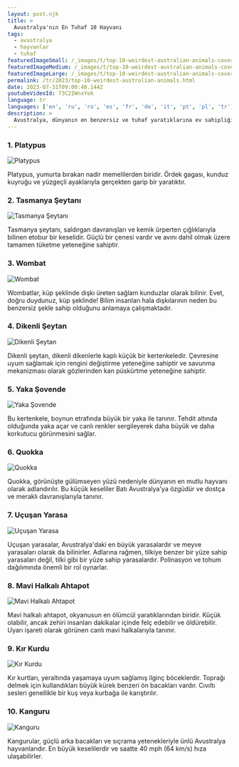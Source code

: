 ```yaml
---
layout: post.njk
title: >
  Avustralya'nın En Tuhaf 10 Hayvanı
tags:
  - avustralya
  - hayvanlar
  - tuhaf
featuredImageSmall: /_images/t/top-10-weirdest-australian-animals-cover-tr-small.webp
featuredImageMedium: /_images/t/top-10-weirdest-australian-animals-cover-tr-medium.webp
featuredImageLarge: /_images/t/top-10-weirdest-australian-animals-cover-tr-large.webp
permalink: /tr/2023/top-10-weirdest-australian-animals.html
date: 2023-07-31T09:00:48.144Z
youtubeVideoId: 73C2IWnxYok
language: tr
languages: ['en', 'ru', 'ro', 'es', 'fr', 'de', 'it', 'pt', 'pl', 'tr']
description: >
  Avustralya, dünyanın en benzersiz ve tuhaf yaratıklarına ev sahipliği yapmaktadır. Garip görünümlü keselilerden zehirli sürüngenlere kadar, sizi şaşırtacak ve büyüleyecek Avustralya'nın en tuhaf 10 hayvanının listesi burada yer almaktadır.
---
```


### 1. Platypus

![Platypus](/_images/2/222c863e85f6a5f564125ce3adfa40e2-medium.webp)

Platypus, yumurta bırakan nadir memelilerden biridir. Ördek gagası, kunduz kuyruğu ve yüzgeçli ayaklarıyla gerçekten garip bir yaratıktır.

### 2. Tasmanya Şeytanı

![Tasmanya Şeytanı](/_images/f/f17e621910db27a984c18af6bb5e3d2b-medium.webp)

Tasmanya şeytanı, saldırgan davranışları ve kemik ürperten çığlıklarıyla bilinen etobur bir keselidir. Güçlü bir çenesi vardır ve avını dahil olmak üzere tamamen tüketme yeteneğine sahiptir.

### 3. Wombat

![Wombat](/_images/1/1ca254437eef8277fe27e1353f4b74e3-medium.webp)

Wombatlar, küp şeklinde dışkı üreten sağlam kunduzlar olarak bilinir. Evet, doğru duydunuz, küp şeklinde! Bilim insanları hala dışkılarının neden bu benzersiz şekle sahip olduğunu anlamaya çalışmaktadır.

### 4. Dikenli Şeytan

![Dikenli Şeytan](/_images/4/43aeb3436fae55c4677553d8ad139cbc-medium.webp)

Dikenli şeytan, dikenli dikenlerle kaplı küçük bir kertenkeledir. Çevresine uyum sağlamak için rengini değiştirme yeteneğine sahiptir ve savunma mekanizması olarak gözlerinden kan püskürtme yeteneğine sahiptir.

### 5. Yaka Şovende

![Yaka Şovende](/_images/6/6f35b9d5578b00e354f99dc94bb01267-medium.webp)

Bu kertenkele, boynun etrafında büyük bir yaka ile tanınır. Tehdit altında olduğunda yaka açar ve canlı renkler sergileyerek daha büyük ve daha korkutucu görünmesini sağlar.

### 6. Quokka

![Quokka](/_images/f/fadadc2570235abe2cd46abb18033449-medium.webp)

Quokka, görünüşte gülümseyen yüzü nedeniyle dünyanın en mutlu hayvanı olarak adlandırılır. Bu küçük keseliler Batı Avustralya'ya özgüdür ve dostça ve meraklı davranışlarıyla tanınır.

### 7. Uçuşan Yarasa

![Uçuşan Yarasa](/_images/5/55c6a9af702c3f3c9106d189edaf5e79-medium.webp)

Uçuşan yarasalar, Avustralya'daki en büyük yarasalardır ve meyve yarasaları olarak da bilinirler. Adlarına rağmen, tilkiye benzer bir yüze sahip yarasaları değil, tilki gibi bir yüze sahip yarasalardır. Polinasyon ve tohum dağılımında önemli bir rol oynarlar.

### 8. Mavi Halkalı Ahtapot

![Mavi Halkalı Ahtapot](/_images/0/0c73e6fc6468d1b56613a963336808f9-medium.webp)

Mavi halkalı ahtapot, okyanusun en ölümcül yaratıklarından biridir. Küçük olabilir, ancak zehiri insanları dakikalar içinde felç edebilir ve öldürebilir. Uyarı işareti olarak görünen canlı mavi halkalarıyla tanınır.

### 9. Kır Kurdu

![Kır Kurdu](/_images/a/a0ce2b2715e58ab32bfd8e66720e8d25-medium.webp)

Kır kurtları, yeraltında yaşamaya uyum sağlamış ilginç böceklerdir. Toprağı delmek için kullandıkları büyük kürek benzeri ön bacakları vardır. Cıvıltı sesleri genellikle bir kuş veya kurbağa ile karıştırılır.

### 10. Kanguru

![Kanguru](/_images/d/d9589a3ad489c14bd307700240c61879-medium.webp)

Kangurular, güçlü arka bacakları ve sıçrama yetenekleriyle ünlü Avustralya hayvanlarıdır. En büyük keselilerdir ve saatte 40 mph (64 km/s) hıza ulaşabilirler.

